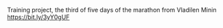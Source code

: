 Training project, the third of five days of the marathon from Vladilen Minin https://bit.ly/3yY0gUF
